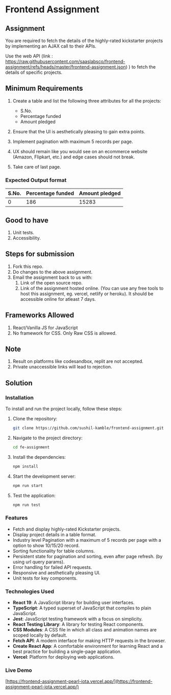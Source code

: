 # Frontend Assignment


## Assignment

You are required to fetch the details of the highly-rated kickstarter projects by implementing an AJAX call to their APIs.

Use the web API (link : https://raw.githubusercontent.com/saaslabsco/frontend-assignment/refs/heads/master/frontend-assignment.json) ) to fetch the details of specific projects.

## Minimum Requirements

1. Create a table and list the following three attributes for all the projects:
    * S.No.
    * Percentage funded
    * Amount pledged

1. Ensure that the UI is aesthetically pleasing to gain extra points.
1. Implement pagination with maximum 5 records per page.
1. UX should remain like you would see on an ecommerce website (Amazon, Flipkart, etc.) and edge cases should not break.
1. Take care of last page.

### Expected Output format

| **S.No.** | **Percentage funded** | **Amount pledged** |
|-----------|-----------------------|--------------------|
| 0         | 186                   | 15283              |


## Good to have

1. Unit tests.
1. Accessibility.


## Steps for submission

1. Fork this repo.
1. Do changes to the above assignment.
1. Email the assignment back to us with:
    1. Link of the open source repo.
    1. Link of the assignment hosted online. (You can use any free tools to host this assignment, eg. vercel, netlify or heroku). It should be accessible online for atleast 7 days.


## Frameworks Allowed
1. React/Vanilla JS for JavaScript
1. No framework for CSS. Only Raw CSS is allowed.

## Note

1. Result on platforms like codesandbox, replit are not accepted. 
1. Private unaccessible links will lead to rejection.


## Solution
### Installation

To install and run the project locally, follow these steps:

1. Clone the repository:
    ```sh
    git clone https://github.com/sushil-kamble/frontend-assignment.git
    ```
2. Navigate to the project directory:
    ```sh
    cd fe-assignment
    ```
3. Install the dependencies:
    ```sh
    npm install
    ```
4. Start the development server:
    ```sh
    npm run start
    ```
5. Test the application:
    ```sh
    npm run test
    ```

### Features

- Fetch and display highly-rated Kickstarter projects.
- Display project details in a table format.
- Industry level Pagination with a maximum of 5 records per page with a option to show 10/15/20 record.
- Sorting functionality for table columns.
- Persistent state for pagination and sorting, even after page refresh. (by using url query params).
- Error handling for failed API requests.
- Responsive and aesthetically pleasing UI.
- Unit tests for key components.

### Technologies Used

- **React 19**: A JavaScript library for building user interfaces.
- **TypeScript**: A typed superset of JavaScript that compiles to plain JavaScript.
- **Jest**: JavaScript testing framework with a focus on simplicity.
- **React Testing Library**: A library for testing React components.
- **CSS Modules**: A CSS file in which all class and animation names are scoped locally by default.
- **Fetch API**: A modern interface for making HTTP requests in the browser.
- **Create React App**: A comfortable environment for learning React and a best practice for building a single-page application.
- **Vercel**: Platform for deploying web applications.

### Live Demo
[https://frontend-assignment-pearl-iota.vercel.app/](https://frontend-assignment-pearl-iota.vercel.app/)